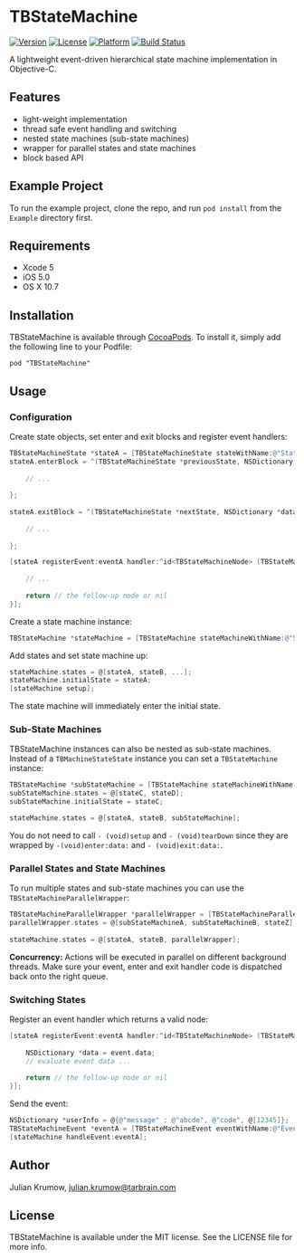 # TBStateMachine

[![Version](https://img.shields.io/cocoapods/v/TBStateMachine.svg?style=flat)](http://cocoadocs.org/docsets/TBStateMachine)
[![License](https://img.shields.io/cocoapods/l/TBStateMachine.svg?style=flat)](http://cocoadocs.org/docsets/TBStateMachine)
[![Platform](https://img.shields.io/cocoapods/p/TBStateMachine.svg?style=flat)](http://cocoadocs.org/docsets/TBStateMachine)
[![Build Status](https://travis-ci.org/tarbrain/TBStateMachine.svg?branch=master)](https://travis-ci.org/tarbrain/TBStateMachine)

A lightweight event-driven hierarchical state machine implementation in Objective-C.

## Features

* light-weight implementation
* thread safe event handling and switching
* nested state machines (sub-state machines)
* wrapper for parallel states and state machines
* block based API

## Example Project

To run the example project, clone the repo, and run `pod install` from the `Example` directory first.

## Requirements

* Xcode 5
* iOS 5.0
* OS X 10.7

## Installation

TBStateMachine is available through [CocoaPods](http://cocoapods.org). To install
it, simply add the following line to your Podfile:

    pod "TBStateMachine"

## Usage

### Configuration

Create state objects, set enter and exit blocks and register event handlers:

```objective-c
TBStateMachineState *stateA = [TBStateMachineState stateWithName:@"StateA"];
stateA.enterBlock = ^(TBStateMachineState *previousState, NSDictionary *data) {
        
    // ...
       
};
    
stateA.exitBlock = ^(TBStateMachineState *nextState, NSDictionary *data) {
        
    // ...
       
};

[stateA registerEvent:eventA handler:^id<TBStateMachineNode> (TBStateMachineEvent *event) {
    
    // ...
        
    return // the follow-up node or nil
}];
```

Create a state machine instance:

```objective-c
TBStateMachine *stateMachine = [TBStateMachine stateMachineWithName:@"StateMachine"];
```

Add states and set state machine up:

```objective-c
stateMachine.states = @[stateA, stateB, ...];
stateMachine.initialState = stateA;
[stateMachine setup];
```

The state machine will immediately enter the initial state.

### Sub-State Machines

TBStateMachine instances can also be nested as sub-state machines. Instead of a `TBMachineStateState` instance you can set a `TBStateMachine` instance:

```objective-c
TBStateMachine *subStateMachine = [TBStateMachine stateMachineWithName:@"SubStateMachine"];
subStateMachine.states = @[stateC, stateD];
subStateMachine.initialState = stateC;

stateMachine.states = @[stateA, stateB, subStateMachine];
```

You do not need to call `- (void)setup` and `- (void)tearDown` since they are wrapped by `-(void)enter:data:` and `- (void)exit:data:`.

### Parallel States and State Machines

To run multiple states and sub-state machines you can use the `TBStateMachineParallelWrapper`:

```objective-c
TBStateMachineParallelWrapper *parallelWrapper = [TBStateMachineParallelWrapper parallelWrapperWithName:@"ParallelWrapper"];
parallelWrapper.states = @[subStateMachineA, subStateMachineB, stateZ];
    
stateMachine.states = @[stateA, stateB, parallelWrapper];
```

**Concurrency:**
Actions will be executed in parallel on different background threads. Make sure your event, enter and exit handler code is dispatched back onto the right queue.

### Switching States

Register an event handler which returns a valid node:

```objective-c
[stateA registerEvent:eventA handler:^id<TBStateMachineNode> (TBStateMachineEvent *event) {
    
    NSDictionary *data = event.data;
    // evaluate event data ...
      
    return // the follow-up node or nil
}];
```

Send the event:

```objective-c
NSDictionary *userInfo = @{@"message" : @"abcde", @"code", @[12345]};
TBStateMachineEvent *eventA = [TBStateMachineEvent eventWithName:@"EventA" data:userInfo];
[stateMachine handleEvent:eventA];
```


## Author

Julian Krumow, julian.krumow@tarbrain.com

## License

TBStateMachine is available under the MIT license. See the LICENSE file for more info.

